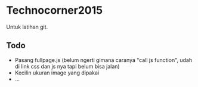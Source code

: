 Technocorner2015
================

Untuk latihan git.


Todo
----
- Pasang fullpage.js (belum ngerti gimana caranya "call js function", udah di link css dan js nya tapi belum bisa jalan)
- Kecilin ukuran image yang dipakai
- ...
